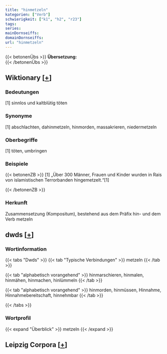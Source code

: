 ```yaml
---
title: "hinmetzeln"
kategorien: ["Verb"]
schwierigkeit: ["k1", "h2", "r23"]
tags:
series:
mainDornseiffs:
domainDornseiffs:
url: "hinmetzeln"
---
```


{{< betonenÜbs >}}
**Übersetzung:**  
{{< /betonenÜbs >}}

## Wiktionary [[+](https://de.wiktionary.org/wiki/hinmetzeln)]

### Bedeutungen
[1] sinnlos und kaltblütig töten  

### Synonyme
[1] abschlachten, dahinmetzeln, hinmorden, massakrieren, niedermetzeln  

### Oberbegriffe
[1] töten, umbringen  

### Beispiele
{{< betonenZB >}}
[1] „Über 300 Männer, Frauen und Kinder wurden in Rais von islamistischen Terrorbanden hingemetzelt.“[1]  

{{< /betonenZB >}}
### Herkunft
Zusammensetzung (Kompositum), bestehend aus dem Präfix hin- und dem Verb metzeln  



## dwds [[+](https://www.dwds.de/wb/hinmetzeln)]

### Wortinformation
{{< tabs "Dwds" >}}
{{< tab "Typische Verbindungen" >}}
metzeln
{{< /tab >}}

{{< tab "alphabetisch vorangehend" >}}
hinmarschieren, hinmalen, hinmähen, hinmachen, hinlümmeln
{{< /tab >}}

{{< tab "alphabetisch vorangehend" >}}
hinmorden, hinmüssen, Hinnahme, Hinnahmebereitschaft, hinnehmbar
{{< /tab >}}

{{< /tabs >}}

### Wortprofil
{{< expand "Überblick" >}} metzeln {{< /expand >}}

## Leipzig Corpora [[+](https://corpora.uni-leipzig.de/en/res?word=hinmetzeln&corpusId=deu_newscrawl-public_2018)]

